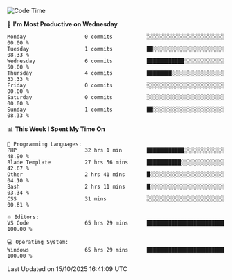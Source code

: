<!--START_SECTION:waka-->
![Code Time](http://img.shields.io/badge/Code%20Time-6%2C142%20hrs%2051%20mins-blue)

📅 **I'm Most Productive on Wednesday** 

```text
Monday                   0 commits           ░░░░░░░░░░░░░░░░░░░░░░░░░   00.00 % 
Tuesday                  1 commits           ██░░░░░░░░░░░░░░░░░░░░░░░   08.33 % 
Wednesday                6 commits           ████████████░░░░░░░░░░░░░   50.00 % 
Thursday                 4 commits           ████████░░░░░░░░░░░░░░░░░   33.33 % 
Friday                   0 commits           ░░░░░░░░░░░░░░░░░░░░░░░░░   00.00 % 
Saturday                 0 commits           ░░░░░░░░░░░░░░░░░░░░░░░░░   00.00 % 
Sunday                   1 commits           ██░░░░░░░░░░░░░░░░░░░░░░░   08.33 % 
```


📊 **This Week I Spent My Time On** 

```text
💬 Programming Languages: 
PHP                      32 hrs 1 min        ████████████░░░░░░░░░░░░░   48.90 % 
Blade Template           27 hrs 56 mins      ███████████░░░░░░░░░░░░░░   42.67 % 
Other                    2 hrs 41 mins       █░░░░░░░░░░░░░░░░░░░░░░░░   04.10 % 
Bash                     2 hrs 11 mins       █░░░░░░░░░░░░░░░░░░░░░░░░   03.34 % 
CSS                      31 mins             ░░░░░░░░░░░░░░░░░░░░░░░░░   00.81 % 

🔥 Editors: 
VS Code                  65 hrs 29 mins      █████████████████████████   100.00 % 

💻 Operating System: 
Windows                  65 hrs 29 mins      █████████████████████████   100.00 % 
```


 Last Updated on 15/10/2025 16:41:09 UTC
<!--END_SECTION:waka-->

